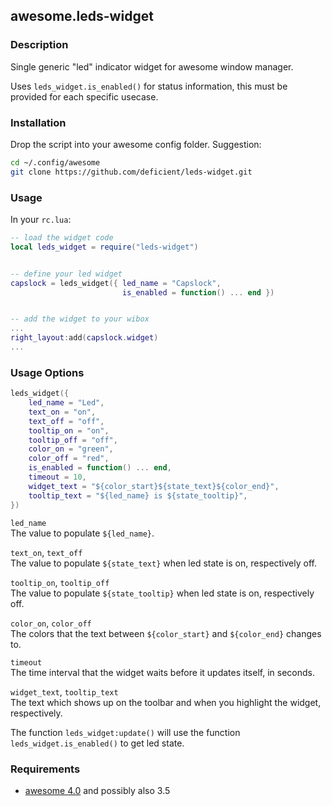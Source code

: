 ## awesome.leds-widget

### Description

Single generic "led" indicator widget for awesome window manager.

Uses `leds_widget.is_enabled()` for status information, this must be provided
for each specific usecase.


### Installation

Drop the script into your awesome config folder. Suggestion:

```bash
cd ~/.config/awesome
git clone https://github.com/deficient/leds-widget.git
```


### Usage

In your `rc.lua`:

```lua
-- load the widget code
local leds_widget = require("leds-widget")


-- define your led widget
capslock = leds_widget({ led_name = "Capslock",
                         is_enabled = function() ... end })


-- add the widget to your wibox
...
right_layout:add(capslock.widget)
...
```

### Usage Options

```lua
leds_widget({
    led_name = "Led",
    text_on = "on",
    text_off = "off",
    tooltip_on = "on",
    tooltip_off = "off",
    color_on = "green",
    color_off = "red",
    is_enabled = function() ... end,
    timeout = 10,
    widget_text = "${color_start}${state_text}${color_end}",
    tooltip_text = "${led_name} is ${state_tooltip}",
})
```

`led_name`  
The value to populate `${led_name}`.

`text_on`, `text_off`  
The value to populate `${state_text}` when led state is on, respectively off.

`tooltip_on`, `tooltip_off`  
The value to populate `${state_tooltip}` when led state is on, respectively off.

`color_on`, `color_off`  
The colors that the text between `${color_start}` and `${color_end}` changes to.

`timeout`  
The time interval that the widget waits before it updates itself, in seconds.

`widget_text`, `tooltip_text`  
The text which shows up on the toolbar and when you highlight the widget, respectively.

The function `leds_widget:update()` will use the function `leds_widget.is_enabled()`
to get led state.


### Requirements

* [awesome 4.0](http://awesome.naquadah.org/) and possibly also 3.5

